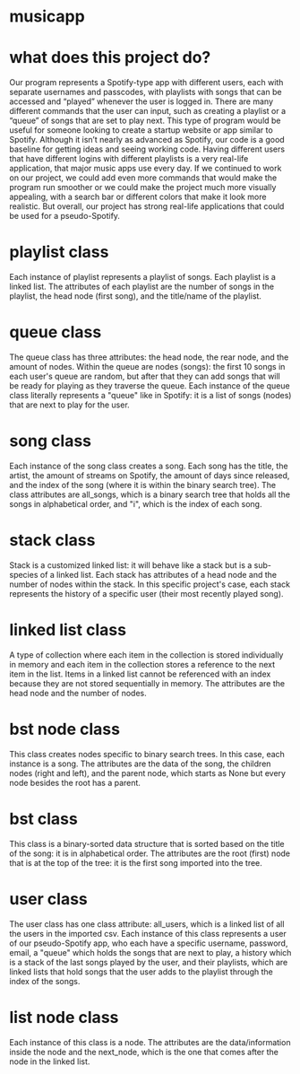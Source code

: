 # musicapp

# what does this project do?

Our program represents a Spotify-type app with different users, each with separate usernames and passcodes, with playlists with songs that can be accessed and “played” whenever the user is logged in. There are many different commands that the user can input, such as creating a playlist or a “queue” of songs that are set to play next. This type of program would be useful for someone looking to create a startup website or app similar to Spotify. Although it isn’t nearly as advanced as Spotify, our code is a good baseline for getting ideas and seeing working code. Having different users that have different logins with different playlists is a very real-life application, that major music apps use every day. If we continued to work on our project, we could add even more commands that would make the program run smoother or we could make the project much more visually appealing, with a search bar or different colors that make it look more realistic. But overall, our project has strong real-life applications that could be used for a pseudo-Spotify.

# playlist class

Each instance of playlist represents a playlist of songs. Each playlist is a linked list. The attributes of each playlist are the number of songs in the playlist, the head node (first song), and the title/name of the playlist. 

# queue class

The queue class has three attributes: the head node, the rear node, and the amount of nodes. Within the queue are nodes (songs): the first 10 songs in each user's queue are random, but after that they can add songs that will be ready for playing as they traverse the queue. Each instance of the queue class literally represents a "queue" like in Spotify: it is a list of songs (nodes) that are next to play for the user.

# song class

Each instance of the song class creates a song. Each song has the title, the artist, the amount of streams on Spotify, the amount of days since released, and the index of the song (where it is within the binary search tree). The class attributes are all_songs, which is a binary search tree that holds all the songs in alphabetical order, and "i", which is the index of each song. 

# stack class

Stack is a customized linked list: it will behave like a stack but is a sub-species of a linked list. Each stack has attributes of a head node and the number of nodes within the stack. In this specific project's case, each stack represents the history of a specific user (their most recently played song). 

# linked list class

A type of collection where each item in the collection is stored individually in memory and each item in the collection stores a reference to the next item in the list. Items in a linked list cannot be referenced with an index because they are not stored sequentially in memory. The attributes are the head node and the number of nodes.

# bst node class

This class creates nodes specific to binary search trees. In this case, each instance is a song. The attributes are the data of the song, the children nodes (right and left), and the parent node, which starts as None but every node besides the root has a parent.

# bst class

This class is a binary-sorted data structure that is sorted based on the title of the song: it is in alphabetical order. The attributes are the root (first) node that is at the top of the tree: it is the first song imported into the tree. 

# user class

The user class has one class attribute: all_users, which is a linked list of all the users in the imported csv. Each instance of this class represents a user of our pseudo-Spotify app, who each have a specific username, password, email, a "queue" which holds the songs that are next to play, a history which is a stack of the last songs played by the user, and their playlists, which are linked lists that hold songs that the user adds to the playlist through the index of the songs.

# list node class

Each instance of this class is a node. The attributes are the data/information inside the node and the next_node, which is the one that comes after the node in the linked list.
